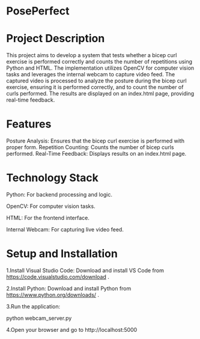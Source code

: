 # PosePerfect
 
# Project Description
This project aims to develop a system that tests whether a bicep curl exercise is performed correctly and counts the number of repetitions using Python and HTML. The implementation utilizes OpenCV for computer vision tasks and leverages the internal webcam to capture video feed. The captured video is processed to analyze the posture during the bicep curl exercise, ensuring it is performed correctly, and to count the number of curls performed. The results are displayed on an index.html page, providing real-time feedback.

# Features
Posture Analysis: Ensures that the bicep curl exercise is performed with proper form.
Repetition Counting: Counts the number of bicep curls performed.
Real-Time Feedback: Displays results on an index.html page.
# Technology Stack
Python: For backend processing and logic.

OpenCV: For computer vision tasks.

HTML: For the frontend interface.

Internal Webcam: For capturing live video feed.
# Setup and Installation
1.Install Visual Studio Code:
Download and install VS Code from https://code.visualstudio.com/download .

2.Install Python:
Download and install Python from https://www.python.org/downloads/ .

3.Run the application:

python webcam_server.py


4.Open your browser and go to
http://localhost:5000
